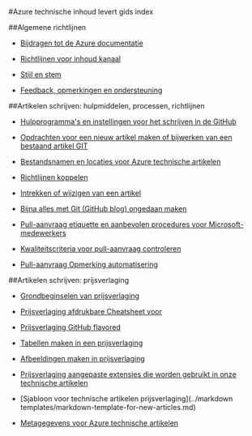 <properties title="" pageTitle="Azure technische inhoud levert gids index" description="Hier worden de artikelen die beschikbaar zijn in de Azure technische inhoud levert gids voor azure.microsoft.com." metaKeywords="" services="" solutions="" documentationCenter="" authors="tysonn" videoId="" scriptId="" manager="carolz" />

<tags ms.service="contributor-guide" ms.devlang="" ms.topic="article" ms.tgt_pltfrm="" ms.workload="" ms.date="12/19/2014" ms.author="tysonn" />

#<a name="azure-technical-content-contributors-guide-index"></a>Azure technische inhoud levert gids index

##<a name="general-guidance"></a>Algemene richtlijnen

- [Bijdragen tot de Azure documentatie](./../README.md)

- [Richtlijnen voor inhoud kanaal](content-channel-guidance.md)

- [Stijl en stem](style-and-voice.md)

- [Feedback, opmerkingen en ondersteuning](feedback-and-comments.md)


##<a name="authoring-articles-tools-processes-guidance"></a>Artikelen schrijven: hulpmiddelen, processen, richtlijnen

- [Hulpprogramma's en instellingen voor het schrijven in de GitHub](tools-and-setup.md)

- [Opdrachten voor een nieuw artikel maken of bijwerken van een bestaand artikel GIT](git-commands-for-master.md)

<!-- [Git commands for staging an article on the internal preview site](./git-commands-for-sandbox.md)-->

- [Bestandsnamen en locaties voor Azure technische artikelen](file-names-and-locations.md)

- [Richtlijnen koppelen](create-links-markdown.md/)

- [Intrekken of wijzigen van een artikel](retire-or-rename-an-article.md)

- [Bijna alles met Git (GitHub blog) ongedaan maken](https://github.com/blog/2019-how-to-undo-almost-anything-with-git)

- [Pull-aanvraag etiquette en aanbevolen procedures voor Microsoft-medewerkers](contributor-guide-pull-request-etiquette.md)

- [Kwaliteitscriteria voor pull-aanvraag controleren](contributor-guide-pr-criteria.md)

- [Pull-aanvraag Opmerking automatisering](contributor-guide-pull-request-comments.md)


##<a name="authoring-articles-markdown"></a>Artikelen schrijven: prijsverlaging

- [Grondbeginselen van prijsverlaging](https://help.github.com/articles/markdown-basics/)

- [Prijsverlaging afdrukbare Cheatsheet voor](./media/documents/markdown-cheatsheet.pdf?raw=true)

- [Prijsverlaging GitHub flavored](https://help.github.com/articles/github-flavored-markdown/)

- [Tabellen maken in een prijsverlaging](create-tables-markdown.md)

- [Afbeeldingen maken in prijsverlaging](create-images-markdown.md)

- [Prijsverlaging aangepaste extensies die worden gebruikt in onze technische artikelen](custom-markdown-extensions.md)

- [Sjabloon voor technische artikelen prijsverlaging](../markdown templates/markdown-template-for-new-articles.md)

- [Metagegevens voor Azure technische artikelen](article-metadata.md)
